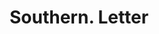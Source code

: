 ---
doi: 10.7916/D8GF25K9
date_other: '1880'
date_other_textual: 1880-1889
form: correspondence
genre:
- Letters (correspondence)
name:
- Southern
object_in_context_url: https://biggert.cul.columbia.edu/items/view/ave_biggert_00731
subject_hierarchical_geographic:
- St. Louis, Missouri, United States
subject_name:
- Southern
title: Southern. Letter
sort_title: Southern. Letter
call_number: ave_biggert_00731
coordinates:
- 38.62722222222222,-90.19777777777779
pid: ave_biggert_00731
identifiers: ave_biggert_00731
thumbnail: https://derivativo-2.library.columbia.edu/iiif/2/ldpd:345599/full/!256,256/0/native.jpg
permalink: /biggert/ave_biggert_00731/
layout: iiif-image-page
---